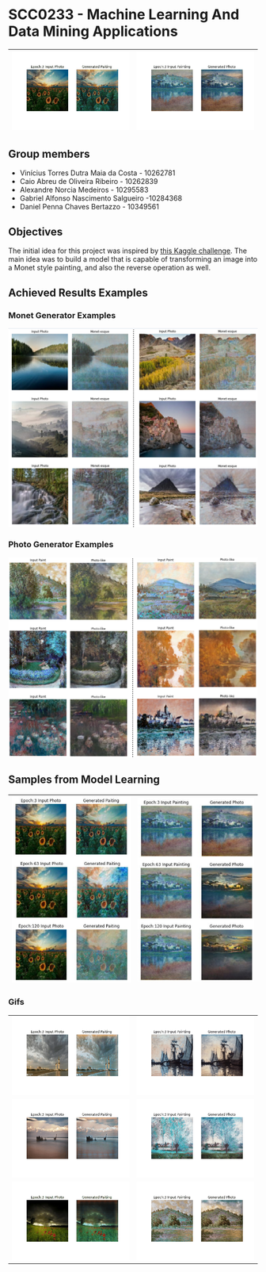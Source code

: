 # SCC0233 - Machine Learning And Data Mining Applications

| ![alt](./gifs/monetGen3.gif) |![alt](./gifs/photoGen3.gif) |
|-|-|

## Group members

- Vinícius Torres Dutra Maia da Costa - 10262781
- Caio Abreu de Oliveira Ribeiro - 10262839
- Alexandre Norcia Medeiros - 10295583
- Gabriel Alfonso Nascimento Salgueiro -10284368
- Daniel Penna Chaves Bertazzo - 10349561

## Objectives

The initial idea for this project was inspired by [this Kaggle challenge](https://www.kaggle.com/c/gan-getting-started/overview). The main idea was to build a model that is capable of transforming an image into a Monet style painting, and also the reverse operation as well.

## Achieved Results Examples

### Monet Generator Examples

![alt](./example_imgs/monet_gen.png)

### Photo Generator Examples

![alt](./example_imgs/photo_gen.png)

## Samples from Model Learning

| ![alt](./example_imgs/evolution_monet_gen.png) |![alt](./example_imgs/evolution_photo_gen.png) |
|-|-|

### Gifs

| | |
|-|-|
| ![alt](./gifs/monetGen0.gif) |![alt](./gifs/photoGen0.gif) |
| ![alt](./gifs/monetGen1.gif) |![alt](./gifs/photoGen1.gif) |
| ![alt](./gifs/monetGen2.gif) |![alt](./gifs/photoGen2.gif) |
